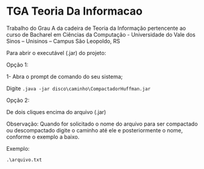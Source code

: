 # TGA Teoria Da Informacao
<p>Trabalho do Grau A da cadeira de Teoria da Informação pertencente ao curso de Bacharel em Ciências da Computação - Universidade do Vale dos Sinos – Unisinos – Campus São Leopoldo, RS</p>
<p></p>
<p>Para abrir o executável (.jar) do projeto:</p>
<p>Opção 1:</p>
<p>1- Abra o prompt de comando do seu sistema;</p>
<p>Digite <code>.java -jar disco\caminho\CompactadorHuffman.jar</code></p>
<p></p>
<p>Opção 2:</p>
<p>De dois cliques encima do arquivo (.jar)</p>
<p></p>
<p>Observação: Quando for solicitado o nome do arquivo para ser compactado ou descompactado digite o caminho até ele e posteriormente o nome, conforme o exemplo a baixo.</p>
<p></p>
<p>Exemplo:</p>
<p><code>.\arquivo.txt</code></p>
